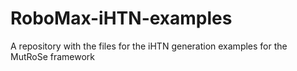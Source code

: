 # RoboMax-iHTN-examples
A repository with the files for the iHTN generation examples for the MutRoSe framework
